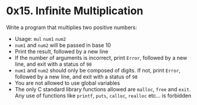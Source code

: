 # 0x15. Infinite Multiplication
Write a program that multiplies two positive numbers:
- Usage: `mul` `num1` `num2`
- `num1` and `num2` will be passed in base 10
- Print the result, followed by a new line
- If the number of arguments is incorrect, print `Error`, followed by a new line, and exit with a status of `98`
- `num1` and `num2` should only be composed of digits. If not, print `Error`, followed by a new line, and exit with a status of `98`
- You are not allowed to use global variables
- The only C standard library functions allowed are `malloc`, `free` and `exit`. Any use of functions like `printf`, `puts`, `calloc`, `realloc` etc… is forbidden
